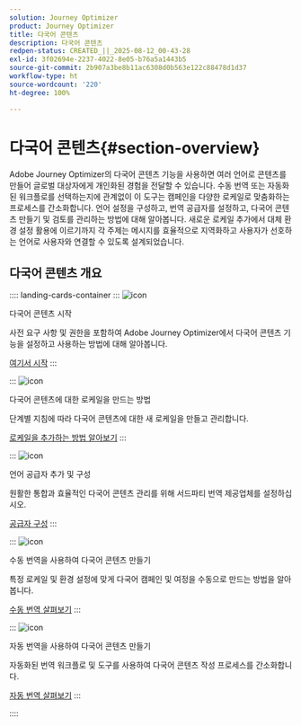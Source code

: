 ```yaml
---
solution: Journey Optimizer
product: Journey Optimizer
title: 다국어 콘텐츠
description: 다국어 콘텐츠
redpen-status: CREATED_||_2025-08-12_00-43-28
exl-id: 3f02694e-2237-4022-8e05-b76a5a1443b5
source-git-commit: 2b907a3be8b11ac6308d0b563e122c88478d1d37
workflow-type: ht
source-wordcount: '220'
ht-degree: 100%

---
```


# 다국어 콘텐츠{#section-overview}

Adobe Journey Optimizer의 다국어 콘텐츠 기능을 사용하면 여러 언어로 콘텐츠를 만들어 글로벌 대상자에게 개인화된 경험을 전달할 수 있습니다. 수동 번역 또는 자동화된 워크플로를 선택하는지에 관계없이 이 도구는 캠페인을 다양한 로케일로 맞춤화하는 프로세스를 간소화합니다. 언어 설정을 구성하고, 번역 공급자를 설정하고, 다국어 콘텐츠 만들기 및 검토를 관리하는 방법에 대해 알아봅니다. 새로운 로케일 추가에서 대체 환경 설정 활용에 이르기까지 각 주제는 메시지를 효율적으로 지역화하고 사용자가 선호하는 언어로 사용자와 연결할 수 있도록 설계되었습니다.

## 다국어 콘텐츠 개요

:::: landing-cards-container
:::
![icon](https://cdn.experienceleague.adobe.com/icons/circle-play.svg?lang=ko)

다국어 콘텐츠 시작

사전 요구 사항 및 권한을 포함하여 Adobe Journey Optimizer에서 다국어 콘텐츠 기능을 설정하고 사용하는 방법에 대해 알아봅니다.

[여기서 시작](../using/content-management/multilingual-gs.md)
:::

:::
![icon](https://cdn.experienceleague.adobe.com/icons/list-check.svg?lang=ko)

다국어 콘텐츠에 대한 로케일을 만드는 방법

단계별 지침에 따라 다국어 콘텐츠에 대한 새 로케일을 만들고 관리합니다.

[로케일을 추가하는 방법 알아보기](../using/content-management/multilingual-locale.md)
:::

:::
![icon](https://cdn.experienceleague.adobe.com/icons/gear.svg?lang=ko)

언어 공급자 추가 및 구성

원활한 통합과 효율적인 다국어 콘텐츠 관리를 위해 서드파티 번역 제공업체를 설정하십시오.

[공급자 구성](../using/content-management/multilingual-provider.md)
:::

:::
![icon](https://cdn.experienceleague.adobe.com/icons/bullseye.svg?lang=ko)

수동 번역을 사용하여 다국어 콘텐츠 만들기

특정 로케일 및 환경 설정에 맞게 다국어 캠페인 및 여정을 수동으로 만드는 방법을 알아봅니다.

[수동 번역 살펴보기](../using/content-management/multilingual-manual.md)
:::

:::
![icon](https://cdn.experienceleague.adobe.com/icons/puzzle-piece.svg?lang=ko)

자동 번역을 사용하여 다국어 콘텐츠 만들기

자동화된 번역 워크플로 및 도구를 사용하여 다국어 콘텐츠 작성 프로세스를 간소화합니다.

[자동 번역 살펴보기](../using/content-management/multilingual-automated.md)
:::

::::
